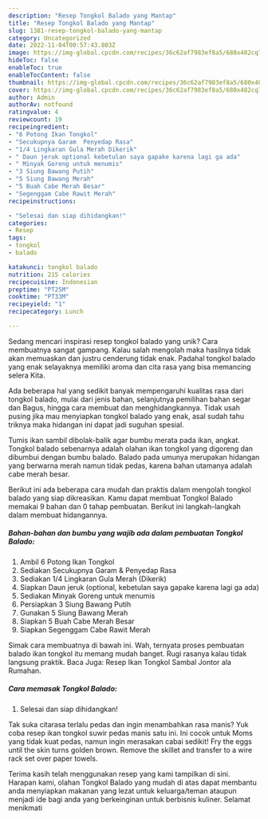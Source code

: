 ```yaml
---
description: "Resep Tongkol Balado yang Mantap"
title: "Resep Tongkol Balado yang Mantap"
slug: 1381-resep-tongkol-balado-yang-mantap
category: Uncategorized
date: 2022-11-04T00:57:43.803Z
image: https://img-global.cpcdn.com/recipes/36c62af7983ef8a5/680x482cq70/tongkol-balado-foto-resep-utama.jpg
hideToc: false
enableToc: true
enableTocContent: false
thumbnail: https://img-global.cpcdn.com/recipes/36c62af7983ef8a5/680x482cq70/tongkol-balado-foto-resep-utama.jpg
cover: https://img-global.cpcdn.com/recipes/36c62af7983ef8a5/680x482cq70/tongkol-balado-foto-resep-utama.jpg
author: Admin
authorAv: notfound
ratingvalue: 4
reviewcount: 19
recipeingredient:
- "6 Potong Ikan Tongkol"
- "Secukupnya Garam  Penyedap Rasa"
- "1/4 Lingkaran Gula Merah Dikerik"
- " Daun jeruk optional kebetulan saya gapake karena lagi ga ada"
- " Minyak Goreng untuk menumis"
- "3 Siung Bawang Putih"
- "5 Siung Bawang Merah"
- "5 Buah Cabe Merah Besar"
- "Segenggam Cabe Rawit Merah"
recipeinstructions:

- "Selesai dan siap dihidangkan!"
categories:
- Resep
tags:
- tongkol
- balado

katakunci: tongkol balado 
nutrition: 215 calories
recipecuisine: Indonesian
preptime: "PT25M"
cooktime: "PT33M"
recipeyield: "1"
recipecategory: Lunch

---
```





Sedang mencari inspirasi resep tongkol balado yang unik? Cara membuatnya sangat gampang. Kalau salah mengolah maka hasilnya tidak akan memuaskan dan justru cenderung tidak enak. Padahal tongkol balado yang enak selayaknya memiliki aroma dan cita rasa yang bisa memancing selera Kita.





Ada beberapa hal yang sedikit banyak mempengaruhi kualitas rasa dari tongkol balado, mulai dari jenis bahan, selanjutnya pemilihan bahan segar dan Bagus, hingga cara membuat dan menghidangkannya. Tidak usah pusing jika mau menyiapkan tongkol balado yang enak,      asal sudah tahu triknya maka hidangan ini dapat jadi suguhan spesial.














Tumis ikan sambil dibolak-balik agar bumbu merata pada ikan, angkat. Tongkol balado sebenarnya adalah olahan ikan tongkol yang digoreng dan dibumbui dengan bumbu balado. Balado pada umunya merupakan hidangan yang berwarna merah namun tidak pedas, karena bahan utamanya adalah cabe merah besar.






Berikut ini ada beberapa cara mudah dan praktis dalam mengolah tongkol balado yang siap dikreasikan. Kamu dapat membuat Tongkol Balado memakai 9 bahan dan 0 tahap pembuatan. Berikut ini langkah-langkah dalam membuat hidangannya.

<!--inarticleads1-->

##### Bahan-bahan dan bumbu yang wajib ada dalam pembuatan Tongkol Balado:

1. Ambil 6 Potong Ikan Tongkol
1. Sediakan Secukupnya Garam &amp; Penyedap Rasa
1. Sediakan 1/4 Lingkaran Gula Merah (Dikerik)
1. Siapkan  Daun jeruk (optional, kebetulan saya gapake karena lagi ga ada)
1. Sediakan  Minyak Goreng untuk menumis
1. Persiapkan 3 Siung Bawang Putih
1. Gunakan 5 Siung Bawang Merah
1. Siapkan 5 Buah Cabe Merah Besar
1. Siapkan Segenggam Cabe Rawit Merah


Simak cara membuatnya di bawah ini. Wah, ternyata proses pembuatan balado ikan tongkol itu memang mudah banget. Rugi rasanya kalau tidak langsung praktik. Baca Juga: Resep Ikan Tongkol Sambal Jontor ala Rumahan. 

<!--inarticleads2-->

##### Cara memasak Tongkol Balado:


1. Selesai dan siap dihidangkan!

Tak suka citarasa terlalu pedas dan ingin menambahkan rasa manis? Yuk coba resep ikan tongkol suwir pedas manis satu ini. Ini cocok untuk Moms yang tidak kuat pedas, namun ingin merasakan cabai sedikit! Fry the eggs until the skin turns golden brown. Remove the skillet and transfer to a wire rack set over paper towels. 

Terima kasih telah menggunakan resep yang kami tampilkan di sini. Harapan kami, olahan Tongkol Balado yang mudah di atas dapat membantu anda menyiapkan makanan yang lezat untuk keluarga/teman ataupun menjadi ide bagi anda yang berkeinginan untuk berbisnis kuliner. Selamat menikmati
